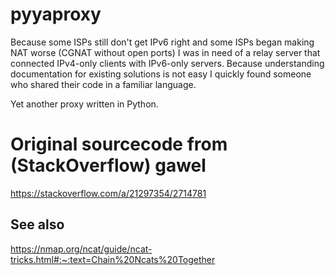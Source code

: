 # pyyaproxy
Because some ISPs still don't get IPv6 right and some ISPs began making NAT worse (CGNAT without open ports) I was in need of a relay server that connected IPv4-only clients with IPv6-only servers.
Because understanding documentation for existing solutions is not easy I quickly found someone who shared their code in a familiar language.

Yet another proxy written in Python.

# Original sourcecode from (StackOverflow) gawel
https://stackoverflow.com/a/21297354/2714781

## See also
https://nmap.org/ncat/guide/ncat-tricks.html#:~:text=Chain%20Ncats%20Together
